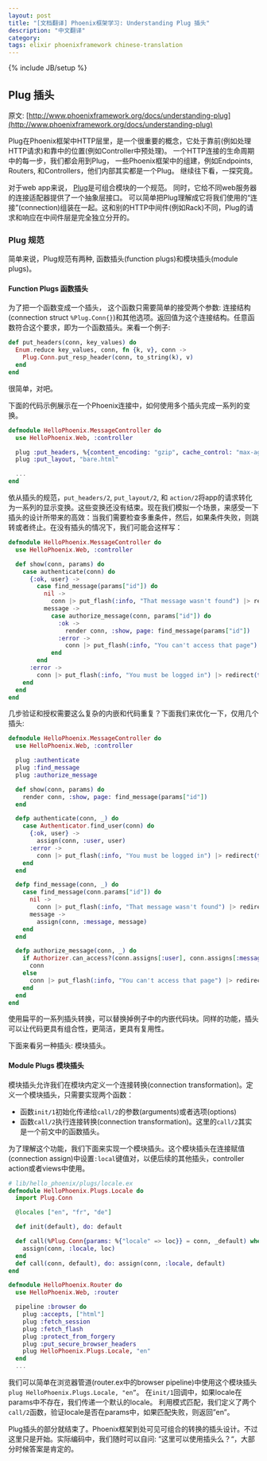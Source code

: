 ```yaml
---
layout: post
title: "[文档翻译] Phoenix框架学习: Understanding Plug 插头"
description: "中文翻译"
category:
tags: elixir phoenixframework chinese-translation
---
```

{% include JB/setup %}

## Plug 插头

原文: [http://www.phoenixframework.org/docs/understanding-plug](http://www.phoenixframework.org/docs/understanding-plug)

Plug在Phoenix框架中HTTP层里，是一个很重要的概念，它处于靠前(例如处理HTTP请求)和靠中的位置(例如Controller中预处理)。 一个HTTP连接的生命周期中的每一步，我们都会用到Plug， 一些Phoenix框架中的组建，例如Endpoints, Routers, 和Controllers，他们内部其实都是一个Plug。 继续往下看，一探究竟。

对于web app来说， [Plug](https://github.com/elixir-lang/plug)是可组合模块的一个规范。 同时，它给不同web服务器的连接适配器提供了一个抽象层接口。 可以简单把Plug理解成它将我们使用的“连接”(connection)组装在一起。这和别的HTTP中间件(例如Rack)不同，Plug的请求和响应在中间件层是完全独立分开的。

### Plug 规范
简单来说，Plug规范有两种, 函数插头(function plugs)和模块插头(module plugs)。

#### Function Plugs 函数插头

为了把一个函数变成一个插头， 这个函数只需要简单的接受两个参数: 连接结构(connection struct `%Plug.Conn{}`)和其他选项。返回值为这个连接结构。任意函数符合这个要求，即为一个函数插头。来看一个例子:

```elixir
def put_headers(conn, key_values) do
  Enum.reduce key_values, conn, fn {k, v}, conn ->
    Plug.Conn.put_resp_header(conn, to_string(k), v)
  end
end
```
很简单，对吧。


下面的代码示例展示在一个Phoenix连接中，如何使用多个插头完成一系列的变换。
```elixir
defmodule HelloPhoenix.MessageController do
  use HelloPhoenix.Web, :controller

  plug :put_headers, %{content_encoding: "gzip", cache_control: "max-age=3600"}
  plug :put_layout, "bare.html"

  ...
end
```

依从插头的规范，`put_headers/2`, `put_layout/2`, 和 `action/2`将app的请求转化为一系列的显示变换。这些变换还没有结束。现在我们模拟一个场景，来感受一下插头的设计所带来的高效：当我们需要检查多重条件，然后，如果条件失败，则跳转或者终止。在没有插头的情况下，我们可能会这样写：
```elixir
defmodule HelloPhoenix.MessageController do
  use HelloPhoenix.Web, :controller

  def show(conn, params) do
    case authenticate(conn) do
      {:ok, user} ->
        case find_message(params["id"]) do
          nil ->
            conn |> put_flash(:info, "That message wasn't found") |> redirect(to: "/")
          message ->
            case authorize_message(conn, params["id"]) do
              :ok ->
                render conn, :show, page: find_message(params["id"])
              :error ->
                conn |> put_flash(:info, "You can't access that page") |> redirect(to: "/")
            end
        end
      :error ->
        conn |> put_flash(:info, "You must be logged in") |> redirect(to: "/")
    end
  end
end
```

几步验证和授权需要这么复杂的内嵌和代码重复？下面我们来优化一下，仅用几个插头:
```elixir
defmodule HelloPhoenix.MessageController do
  use HelloPhoenix.Web, :controller

  plug :authenticate
  plug :find_message
  plug :authorize_message

  def show(conn, params) do
    render conn, :show, page: find_message(params["id"])
  end

  defp authenticate(conn, _) do
    case Authenticator.find_user(conn) do
      {:ok, user} ->
        assign(conn, :user, user)
      :error ->
        conn |> put_flash(:info, "You must be logged in") |> redirect(to: "/") |> halt
    end
  end

  defp find_message(conn, _) do
    case find_message(conn.params["id"]) do
      nil ->
        conn |> put_flash(:info, "That message wasn't found") |> redirect(to: "/") |> halt
      message ->
        assign(conn, :message, message)
    end
  end

  defp authorize_message(conn, _) do
    if Authorizer.can_access?(conn.assigns[:user], conn.assigns[:message]) do
      conn
    else
      conn |> put_flash(:info, "You can't access that page") |> redirect(to: "/") |> halt
    end
  end
end
```

使用扁平的一系列插头转换，可以替换掉例子中的内嵌代码块。同样的功能，插头可以让代码更具有组合性，更简洁，更具有复用性。

下面来看另一种插头: 模块插头。

#### Module Plugs 模块插头

模块插头允许我们在模块内定义一个连接转换(connection transformation)。定义一个模块插头，只需要实现两个函数：
- 函数`init/1`初始化传递给`call/2`的参数(arguments)或者选项(options)
- 函数`call/2`执行连接转换(connection transformation)。这里的`call/2`其实是一个前文中的函数插头。

为了理解这个功能，我们下面来实现一个模块插头。这个模块插头在连接赋值(connection assign)中设置`:local`键值对，以便后续的其他插头，controller action或者views中使用。

```elixir
# lib/hello_phoenix/plugs/locale.ex
defmodule HelloPhoenix.Plugs.Locale do
  import Plug.Conn

  @locales ["en", "fr", "de"]

  def init(default), do: default

  def call(%Plug.Conn{params: %{"locale" => loc}} = conn, _default) when loc in @locales do
    assign(conn, :locale, loc)
  end
  def call(conn, default), do: assign(conn, :locale, default)
end

defmodule HelloPhoenix.Router do
  use HelloPhoenix.Web, :router

  pipeline :browser do
    plug :accepts, ["html"]
    plug :fetch_session
    plug :fetch_flash
    plug :protect_from_forgery
    plug :put_secure_browser_headers
    plug HelloPhoenix.Plugs.Locale, "en"
  end
  ...
```

我们可以简单在浏览器管道(router.ex中的browser pipeline)中使用这个模块插头 `plug HelloPhoenix.Plugs.Locale, "en”`。 在`init/1`回调中，如果locale在params中不存在，我们传递一个默认的locale。 利用模式匹配，我们定义了两个`call/2`函数，验证locale是否在params中，如果匹配失败，则返回”en”。

Plug插头的部分就结束了。Phoenix框架到处可见可组合的转换的插头设计。不过这里只是开始。实际编码中，我们随时可以自问: ”这里可以使用插头么？“，大部分时候答案是肯定的。